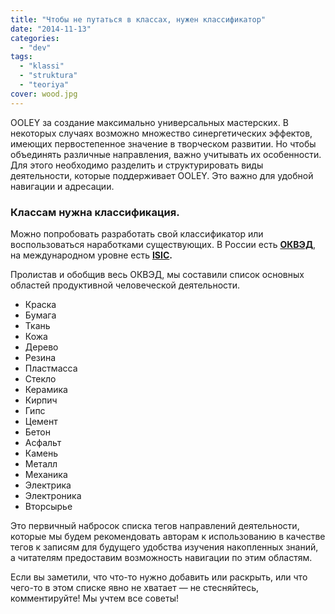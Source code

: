 ```yaml
---
title: "Чтобы не путаться в классах, нужен классификатор"
date: "2014-11-13"
categories:
  - "dev"
tags:
  - "klassi"
  - "struktura"
  - "teoriya"
cover: wood.jpg
---
```


OOLEY за создание максимально универсальных мастерских. В некоторых случаях возможно множество синергетических эффектов, имеющих первостепенное значение в творческом развитии. Но чтобы объединять различные направления, важно учитывать их особенности. Для этого необходимо разделить и структурировать виды деятельности, которые поддерживает OOLEY. Это важно для удобной навигации и адресации.

### Классам нужна классификация.

Можно попробовать разработать свой классификатор или воспользоваться наработками существующих. В России есть **[ОКВЭД](http://www.okvad.ru/)**, на международном уровне есть **[ISIC](http://unstats.un.org/unsd/publication/seriesM/seriesm_4rev4e.pdf).**

Пролистав и обобщив весь ОКВЭД, мы составили список основных областей продуктивной человеческой деятельности.

- Краска
- Бумага
- Ткань
- Кожа
- Дерево
- Резина
- Пластмасса
- Стекло
- Керамика
- Кирпич
- Гипс
- Цемент
- Бетон
- Асфальт
- Камень
- Металл
- Механика
- Электрика
- Электроника
- Вторсырье

Это первичный набросок списка тегов направлений деятельности, которые мы будем рекомендовать авторам к использованию в качестве тегов к записям для будущего удобства изучения накопленных знаний, а читателям предоставим возможность навигации по этим областям.

Если вы заметили, что что-то нужно добавить или раскрыть, или что чего-то в этом списке явно не хватает — не стесняйтесь, комментируйте! Мы учтем все советы!
